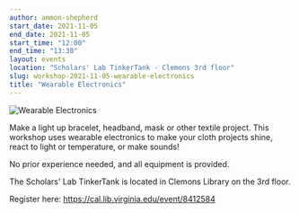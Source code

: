 ```yaml
---
author: ammon-shepherd
start_date: 2021-11-05
end_date: 2021-11-05
start_time: "12:00"
end_time: "13:30"
layout: events
location: "Scholars' Lab TinkerTank - Clemons 3rd floor"
slug: workshop-2021-11-05-wearable-electronics
title: "Wearable Electronics"
---
```


![Wearable Electronics](/assets/post-media/workshops/wearables.jpg)

Make a light up bracelet, headband, mask or other textile project. This workshop uses wearable electronics to make your cloth projects shine, react to light or temperature, or make sounds!

No prior experience needed, and all equipment is provided.

The Scholars' Lab TinkerTank is located in Clemons Library on the 3rd floor.

Register here: [https://cal.lib.virginia.edu/event/8412584 ](https://cal.lib.virginia.edu/event/8412584)
